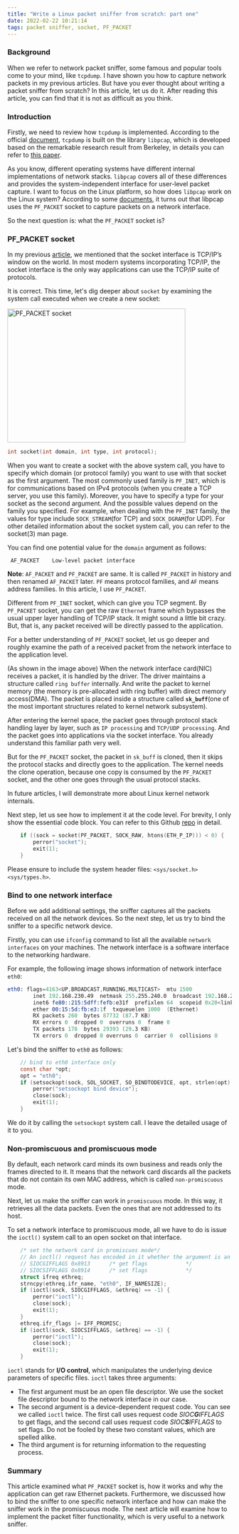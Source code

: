 ```yaml
---
title: "Write a Linux packet sniffer from scratch: part one"
date: 2022-02-22 10:21:14
tags: packet sniffer, socket, PF_PACKET
---
```


### Background

When we refer to network packet sniffer, some famous and popular tools come to your mind, like `tcpdump`. I have shown you how to capture network packets in my previous articles. But have you ever thought about writing a packet sniffer from scratch? In this article, let us do it. After reading this article, you can find that it is not as difficult as you think. 

### Introduction

Firstly, we need to review how `tcpdump` is implemented. According to the official [document](https://www.tcpdump.org/), `tcpdump` is built on the library `libpcap`, which is developed based on the remarkable research result from Berkeley, in details you can refer to [this paper](https://www.tcpdump.org/papers/bpf-usenix93.pdf).

As you know, different operating systems have different internal implementations of network stacks. `libpcap` covers all of these differences and provides the system-independent interface for user-level packet capture. I want to focus on the Linux platform, so how does `libpcap` work on the Linux system? According to some [documents](https://stackoverflow.com/questions/21200009/capturing-performance-with-pcap-vs-raw-socket), it turns out that libpcap uses the `PF_PACKET` socket to capture packets on a network interface.

So the next question is: what the `PF_PACKET` socket is? 

### PF_PACKET socket

In my previous [article](https://organicprogrammer.com/2021/07/31/how-to-implement-simple-http-server-golang/), we mentioned that the socket interface is TCP/IP’s window on the world. In most modern systems incorporating TCP/IP, the socket interface is the only way applications can use the TCP/IP suite of protocols. 

It is correct. This time, let's dig deeper about `socket` by examining the system call executed when we create a new socket: 

<img src="/images/pf-packet-socket.png" title="PF_PACKET socket" width="400px" height="300px">


```c
int socket(int domain, int type, int protocol);
```

When you want to create a socket with the above system call, you have to specify which domain (or protocol family) you want to use with that socket as the first argument. The most commonly used family is `PF_INET`, which is for communications based on IPv4 protocols (when you create a TCP server, you use this family). Moreover, you have to specify a type for your socket as the second argument. And the possible values depend on the family you specified. For example, when dealing with the `PF_INET` family, the values for type include `SOCK_STREAM`(for TCP) and `SOCK_DGRAM`(for UDP). For other detailed information about the socket system call, you can refer to the socket(3) man page. 

You can find one potential value for the `domain` argument as follows:

```
 AF_PACKET    Low-level packet interface
```
**Note**: `AF_PACKET` and `PF_PACKET` are same. It is called `PF_PACKET` in history and then renamed  `AF_PACKET` later. `PF` means protocol families, and `AF` means address families. In this article, I use `PF_PACKET`. 

Different from `PF_INET` socket, which can give you TCP segment. By `PF_PACKET` socket, you can get the raw `Ethernet` frame which bypasses the usual upper layer handling of TCP/IP stack. It might sound a little bit crazy. But, that is, any packet received will be directly passed to the application. 

For a better understanding of `PF_PACKET` socket, let us go deeper and roughly examine the path of a received packet from the network interface to the application level. 

(As shown in the image above) When the network interface card(NIC) receives a packet, it is handled by the driver. The driver maintains a structure called `ring buffer` internally. And write the packet to kernel memory (the memory is pre-allocated with ring buffer)  with direct memory access(DMA). The packet is placed inside a structure called **`sk_buff`**(one of the most important structures related to kernel network subsystem).   

After entering the kernel space, the packet goes through protocol stack handling layer by layer, such as `IP processing` and `TCP/UDP processing`. And the packet goes into applications via the socket interface. You already understand this familiar path very well.

But for the `PF_PACKET` socket, the packet in `sk_buff` is cloned, then it skips the protocol stacks and directly goes to the application. The kernel needs the clone operation, because one copy is consumed by the `PF_PACKET` socket, and the other one goes through the usual protocol stacks.

In future articles, I will demonstrate more about Linux kernel network internals.

Next step, let us see how to implement it at the code level. For brevity, I only show the essential code block. You can refer to this Github [repo](https://github.com/baoqger/raw-socket-packet-capture-/blob/master/raw_socket.c) in detail.  

```cpp
    if ((sock = socket(PF_PACKET, SOCK_RAW, htons(ETH_P_IP))) < 0) {
        perror("socket");
        exit(1);
    }
```

Please ensure to include the system header files: `<sys/socket.h> <sys/types.h>`. 

### Bind to one network interface

Before we add additional settings, the sniffer captures all the packets received on all the network devices. So the next step, let us try to bind the sniffer to a specific network device. 

Firstly, you can use `ifconfig` command to list all the available `network interfaces` on your machines. The network interface is a software interface to the networking hardware. 

For example, the following image shows information of network interface `eth0`: 

```s
eth0: flags=4163<UP,BROADCAST,RUNNING,MULTICAST>  mtu 1500
        inet 192.168.230.49  netmask 255.255.240.0  broadcast 192.168.239.255
        inet6 fe80::215:5dff:fefb:e31f  prefixlen 64  scopeid 0x20<link>
        ether 00:15:5d:fb:e3:1f  txqueuelen 1000  (Ethernet)
        RX packets 260  bytes 87732 (87.7 KB)
        RX errors 0  dropped 0  overruns 0  frame 0
        TX packets 178  bytes 29393 (29.3 KB)
        TX errors 0  dropped 0 overruns 0  carrier 0  collisions 0
```

Let's bind the sniffer to `eth0` as follows:

```c
    // bind to eth0 interface only
    const char *opt;
    opt = "eth0";
    if (setsockopt(sock, SOL_SOCKET, SO_BINDTODEVICE, opt, strlen(opt) + 1) < 0) {
        perror("setsockopt bind device");
        close(sock);
        exit(1);
    }
```
We do it by calling the `setsockopt` system call. I leave the detailed usage of it to you. 

### Non-promiscuous and promiscuous mode

By default, each network card minds its own business and reads only the frames directed to it. It means that the network card discards all the packets that do not contain its own MAC address, which is called `non-promiscuous` mode. 

Next, let us make the sniffer can work in `promiscuous` mode. In this way, it retrieves all the data packets. Even the ones that are not addressed to its host. 

To set a network interface to promiscuous mode, all we have to do is issue the `ioctl()` system call to an open socket on that interface.

```c
    /* set the network card in promiscuos mode*/
    // An ioctl() request has encoded in it whether the argument is an in parameter or out parameter
    // SIOCGIFFLAGS	0x8913		/* get flags			*/
    // SIOCSIFFLAGS	0x8914		/* set flags			*/
    struct ifreq ethreq;
    strncpy(ethreq.ifr_name, "eth0", IF_NAMESIZE);
    if (ioctl(sock, SIOCGIFFLAGS, &ethreq) == -1) {
        perror("ioctl");
        close(sock);
        exit(1);
    }
    ethreq.ifr_flags |= IFF_PROMISC;
    if (ioctl(sock, SIOCSIFFLAGS, &ethreq) == -1) {
        perror("ioctl");
        close(sock);
        exit(1);
    }
```

`ioctl` stands for **I/O control**, which manipulates the underlying device parameters of specific files. `ioctl` takes three arguments: 
- The first argument must be an open file descriptor. We use the socket file descriptor bound to the network interface in our case.
- The second argument is a device-dependent request code. You can see we called `ioctl` twice. The first call uses request code *SIOC**G**IFFLAGS* to get flags, and the second call uses request code *SIOC**S**IFFLAGS* to set flags. Do not be fooled by these two constant values, which are spelled alike.
- The third argument is for returning information to the requesting process.  

### Summary

This article examined what `PF_PACKET` socket is, how it works and why the application can get raw Ethernet packets. Furthermore, we discussed how to bind the sniffer to one specific network interface and how can make the sniffer work in the promiscuous mode. The next article will examine how to implement the packet filter functionality, which is very useful to a network sniffer. 
